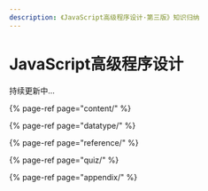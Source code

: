 ```yaml
---
description: 《JavaScript高级程序设计·第三版》知识归纳
---
```


# JavaScript高级程序设计

持续更新中...

{% page-ref page="content/" %}

{% page-ref page="datatype/" %}

{% page-ref page="reference/" %}

{% page-ref page="quiz/" %}

{% page-ref page="appendix/" %}

